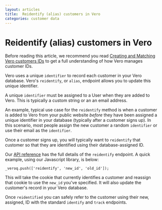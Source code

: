 ```yaml
---
layout: articles
title:  Reidentify (alias) customers in Vero
categories: customer data
---
```


# Reidentify (alias) customers in Vero

Before reading this article, we recommend you read [Creating and Matching Vero customers IDs]({{site.data.links.creating_and_matching_user_ids}}) to get a full understanding of how Vero manages customer IDs.

Vero uses a unique `identifier` to record each customer in your Vero database. Vero's `reidentify`, or `alias`, endpoint allows you to update this unique identifier.

A unique `identifier` must be assigned to a User when they are added to Vero. This is typically a custom string or an an email address. 

An example, typical use case for the `reidentify` method is when a customer is added to Vero from your public website *before* they have been assigned a unique identifier in your database (typically after a customer signs up). In this scenario, most people assign the new customer a random `identifier` or use their email as the `identifier`. 

Once a customer signs up, you will typically want to `reidentify` that customer so that they are identified using their database-assigned ID. 

Our [API reference]({{site.data.links.vero_api}}) has the full details of the `reidentify` endpoint. A quick example, using our Javascript library, is below:

    _veroq.push(['reidentify', 'new_id', 'old_id']);

This will take the cookie that currently identifies a customer and reassign that cookie to use the `new_id` you've specified. It will also update the customer's record in your Vero database.

Once `reidentified` you can safely refer to the customer using their new, assigned, ID with the standard `identify` and `track` endpoints. 